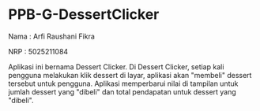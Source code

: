 # PPB-G-DessertClicker

Nama : Arfi Raushani Fikra

NRP : 5025211084

Aplikasi ini bernama Dessert Clicker. Di Dessert Clicker, setiap kali pengguna melakukan klik dessert di layar, aplikasi akan "membeli" dessert tersebut untuk pengguna. Aplikasi memperbarui nilai di tampilan untuk jumlah dessert yang "dibeli" dan total pendapatan untuk dessert yang "dibeli".
